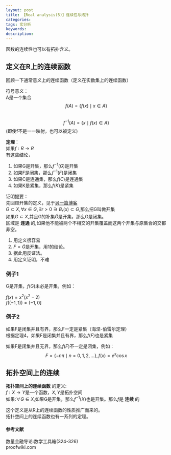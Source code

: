 ```yaml
---
layout: post
title: 【Real analysis(5)】连续性与拓扑
categories: 
tags: 实分析
keywords:
description:
---
```


函数的连续性也可以有拓扑含义。

## 定义在R上的连续函数

回顾一下通常意义上的连续函数（定义在实数集上的连续函数）  

符号意义：  
A是一个集合  
$$f(A)=\{ f(x) \mid x \in A\}$$  
$$f^{-1}(A)=\{ x\mid f(x) \in A\}$$(即使f不是一一映射，也可以被定义)  

**定理**：  
如果$f: R\to R$  
有这些结论，  
1. 如果G是开集，那么$f^{-1}(G)$是开集
2. 如果F是闭集，那么$f^{-1}(F)$是闭集
3. 如果C是连通集，那么$f(C)$是连通集
4. 如果K是紧集，那么$f(K)$是紧集

证明提要：  
先回顾开集的定义，见于[另一篇博客](http://www.guofei.site/2017/06/29/set.html#title20)  
$G \subset X ,\forall x \in G , \exists r>0 \ni B_r(x) \subset G$,那么把G叫做开集  
如果$G\subset X$,并且G的补集$\tilde G$是开集，那么G是闭集。   
区域是 **连通** 的,如果他不能被两个不相交的开集覆盖而这两个开集与原集合的交都非空。  

1. 用定义很容易
2. $F=\tilde G$是开集，用1的结论。
3. 据此用反证法。
4. 用定义证明，不难

### 例子1
G是开集，$f(G)$未必是开集，例如：  

$f(x)=x^2(x^2-2)$  
$f((-1,1))=(-1,0]$  

### 例子2
如果F是闭集并且有界，那么F一定是紧集（海涅-伯雷尔定理）  
根据定理4，如果F是闭集并且有界，那么$f(F)$也是紧集  

如果F是闭集并且无界，那么$f(F)$不一定是闭集，例如：  
$$F=\{-n\pi \mid n=0,1,2,...\},f(x)=e^x \cos x$$

## 拓扑空间上的连续

**拓扑空间上的连续函数** 的定义:  
$f:X \to Y$是一个函数，$X,Y$是拓扑空间  
如果:$\forall G \in X$,如果G是开集，那么$f^{-1}(X)$也是开集。那么$f$是 **连续** 的

这个定义是从R上的连续函数的性质推广而来的。  
拓扑空间上的连续函数也有一系列的定理。  



#### 参考文献

数量金融导论:数学工具箱(324-326)    
proofwiki.com  
